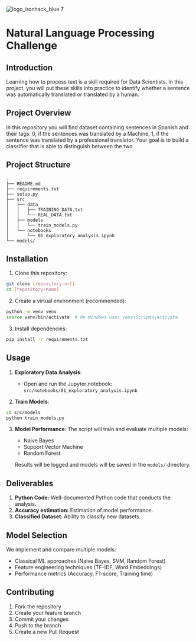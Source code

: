 ![logo_ironhack_blue 7](https://user-images.githubusercontent.com/23629340/40541063-a07a0a8a-601a-11e8-91b5-2f13e4e6b441.png)

# Natural Language Processing Challenge

## Introduction

Learning how to process text is a skill required for Data Scientists. In this project, you will put these skills into practice to identify whether a sentence was automatically translated or translated by a human.

## Project Overview

In this repository you will find dataset containing sentences in Spanish and their tags: 0, if the sentences was translated by a Machine, 1, if the sentence was translated by a professional translator. Your goal is to build a classifier that is able to distinguish between the two.

## Project Structure
```
.
├── README.md
├── requirements.txt
├── setup.py
├── src
│   ├── data
│   │   ├── TRAINING_DATA.txt
│   │   └── REAL_DATA.txt
│   ├── models
│   │   └── train_models.py
│   └── notebooks
│       └── 01_exploratory_analysis.ipynb
└── models/
```

## Installation

1. Clone this repository:
```bash
git clone [repository-url]
cd [repository-name]
```

2. Create a virtual environment (recommended):
```bash
python -m venv venv
source venv/bin/activate  # On Windows use: venv\Scripts\activate
```

3. Install dependencies:
```bash
pip install -r requirements.txt
```

## Usage

1. **Exploratory Data Analysis**:
   - Open and run the Jupyter notebook: `src/notebooks/01_exploratory_analysis.ipynb`

2. **Train Models**:
```bash
cd src/models
python train_models.py
```

3. **Model Performance**:
   The script will train and evaluate multiple models:
   - Naive Bayes
   - Support Vector Machine
   - Random Forest
   
   Results will be logged and models will be saved in the `models/` directory.

## Deliverables

1. **Python Code:** Well-documented Python code that conducts the analysis.
2. **Accuracy estimation:** Estimation of model performance.
3. **Classified Dataset**: Ability to classify new datasets.

## Model Selection

We implement and compare multiple models:
- Classical ML approaches (Naive Bayes, SVM, Random Forest)
- Feature engineering techniques (TF-IDF, Word Embeddings)
- Performance metrics (Accuracy, F1-score, Training time)

## Contributing

1. Fork the repository
2. Create your feature branch
3. Commit your changes
4. Push to the branch
5. Create a new Pull Request
